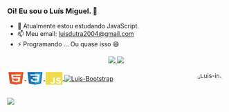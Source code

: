 ### Oi! Eu sou o Luís Miguel. 👋

- 🌱 Atualmente estou estudando JavaScript.
- 📫 Meu email: luisdutra2004@gmail.com
- ⚡ Programando ... Ou quase isso 😄

<div align="center">
  <a href="https://github.com/luismda">
  <img height="180em" src="https://github-readme-stats.vercel.app/api?username=luismda&show_icons=true&theme=dark&include_all_commits=true&count_private=true"/>
  <img height="180em" src="https://github-readme-stats.vercel.app/api/top-langs/?username=luismda&layout=compact&langs_count=7&theme=dark"/>
</div>
  
<div style="display: inline_block"><br>
  <img align="center" alt="Luis-HTML" height="30" width="40" src="https://raw.githubusercontent.com/devicons/devicon/master/icons/html5/html5-original.svg">  
  <img align="center" alt="Luis-CSS" height="30" width="40" src="https://raw.githubusercontent.com/devicons/devicon/master/icons/css3/css3-original.svg">  
  <img align="center" alt="Luis-Js" height="30" width="40" src="https://raw.githubusercontent.com/devicons/devicon/master/icons/javascript/javascript-plain.svg">  
  <img align="center" alt="Luis-Bootstrap" height="30" width="40" src="https://cdn.jsdelivr.net/gh/devicons/devicon/icons/bootstrap/bootstrap-plain.svg">  
  <img align="right" alt="Luis-img" height="150" style="border-radius:50px;" src="https://imgur.com/a/KhVsXND">  
</div>
  
##
  
<div> 
  <a href = "mailto:luisdutra@gmail.com"><img src="https://img.shields.io/badge/-Gmail-%23333?style=for-the-badge&logo=gmail&logoColor=white" target="_blank"></a>
</div>

